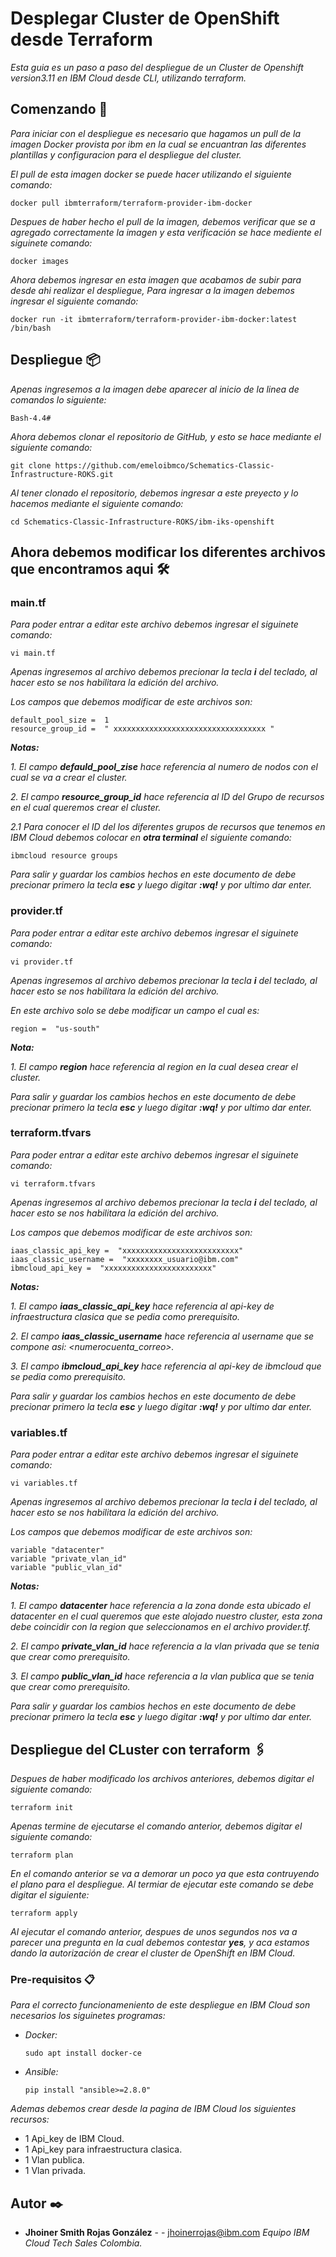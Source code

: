 
# Desplegar Cluster de OpenShift desde Terraform

_Esta guia es un paso a  paso del despliegue de un Cluster de Openshift version3.11 en IBM Cloud desde CLI, utilizando terraform._


## Comenzando 🚀

_Para iniciar con el despliegue es necesario que hagamos un pull de la imagen Docker provista por ibm en la cual se encuantran las diferentes plantillas y configuracion para el despliegue del cluster._

_El pull de esta imagen docker se puede hacer utilizando el siguiente comando:_

    
    docker pull ibmterraform/terraform-provider-ibm-docker
    
    
_Despues de haber hecho el pull de la imagen, debemos verificar que se a agregado correctamente la imagen y esta verificación se hace mediente el siguinete comando:_

    
    docker images
    

_Ahora debemos ingresar en esta imagen que acabamos de subir para desde ahi realizar el despliegue, Para ingresar a la imagen debemos ingresar el siguiente comando:_

    
    docker run -it ibmterraform/terraform-provider-ibm-docker:latest /bin/bash
    
    
## Despliegue 📦

_Apenas ingresemos a la imagen debe aparecer al inicio de la linea de comandos lo siguiente:_

    Bash-4.4#
    
_Ahora debemos clonar el repositorio de GitHub, y esto se hace mediante el siguiente comando:_

    git clone https://github.com/emeloibmco/Schematics-Classic-Infrastructure-ROKS.git
    
_Al tener clonado el repositorio, debemos ingresar a este preyecto y lo hacemos mediante el siguiente comando:_

    cd Schematics-Classic-Infrastructure-ROKS/ibm-iks-openshift
 
## Ahora debemos modificar los diferentes archivos que encontramos aqui 🛠️

### main.tf

_Para poder entrar a editar este archivo debemos ingresar el siguinete comando:_

    vi main.tf
    
_Apenas ingresemos al archivo debemos precionar la tecla **i** del teclado, al hacer esto se nos habilitara la edición del archivo._

_Los campos que debemos modificar de este archivos son:_

    default_pool_size =  1
    resource_group_id =  " xxxxxxxxxxxxxxxxxxxxxxxxxxxxxxxxxx "
    
_**Notas:**_ 

_1. El campo **defauld_pool_zise** hace referencia al numero de nodos con el cual se va a crear el cluster._

_2. El campo **resource_group_id** hace referencia al ID del Grupo de recursos en el cual queremos crear el cluster._

_2.1 Para conocer el ID del los diferentes grupos de recursos que tenemos en IBM Cloud debemos colocar en **otra terminal** el siguiente comando:_

    ibmcloud resource groups
    
_Para salir y guardar los cambios hechos en este documento de debe precionar primero la tecla **esc** y luego digitar **:wq!** y por ultimo dar enter._ 

### provider.tf

_Para poder entrar a editar este archivo debemos ingresar el siguinete comando:_

    vi provider.tf
    
_Apenas ingresemos al archivo debemos precionar la tecla **i** del teclado, al hacer esto se nos habilitara la edición del archivo._

_En este archivo solo se debe modificar un campo el cual es:_

    region =  "us-south"
    
_**Nota:**_ 

_1. El campo **region** hace referencia al region en la cual desea crear el cluster._

    
_Para salir y guardar los cambios hechos en este documento de debe precionar primero la tecla **esc** y luego digitar **:wq!** y por ultimo dar enter._ 

### terraform.tfvars

_Para poder entrar a editar este archivo debemos ingresar el siguinete comando:_

    vi terraform.tfvars
    
_Apenas ingresemos al archivo debemos precionar la tecla **i** del teclado, al hacer esto se nos habilitara la edición del archivo._

_Los campos que debemos modificar de este archivos son:_

    iaas_classic_api_key =  "xxxxxxxxxxxxxxxxxxxxxxxxxx"
    iaas_classic_username =  "xxxxxxxx_usuario@ibm.com"
    ibmcloud_api_key =  "xxxxxxxxxxxxxxxxxxxxxxxx"
    
_**Notas:**_ 

_1. El campo **iaas_classic_api_key** hace referencia al api-key de infraestructura clasica que se pedia como prerequisito._

_2. El campo **iaas_classic_username** hace referencia al username que se compone asi: <numerocuenta_correo>._

_3. El campo **ibmcloud_api_key** hace referencia al api-key de ibmcloud que se pedia como prerequisito._
    
_Para salir y guardar los cambios hechos en este documento de debe precionar primero la tecla **esc** y luego digitar **:wq!** y por ultimo dar enter._ 

### variables.tf

_Para poder entrar a editar este archivo debemos ingresar el siguinete comando:_

    vi variables.tf
    
_Apenas ingresemos al archivo debemos precionar la tecla **i** del teclado, al hacer esto se nos habilitara la edición del archivo._

_Los campos que debemos modificar de este archivos son:_

    variable "datacenter"
    variable "private_vlan_id"
    variable "public_vlan_id"
        
_**Notas:**_ 

_1. El campo **datacenter** hace referencia a la zona donde esta ubicado el datacenter en el cual queremos que este alojado nuestro cluster, esta zona debe coincidir con la region que seleccionamos en el archivo provider.tf._

_2. El campo **private_vlan_id** hace referencia a la vlan privada que se tenia que crear como prerequisito._

_3. El campo **public_vlan_id** hace referencia a la vlan publica que se tenia que crear como prerequisito._

    
_Para salir y guardar los cambios hechos en este documento de debe precionar primero la tecla **esc** y luego digitar **:wq!** y por ultimo dar enter._ 

## Despliegue del CLuster con terraform 🖇️

_Despues de haber modificado los archivos anteriores, debemos digitar el siguiente comando:_

    terraform init

_Apenas termine de ejecutarse el comando anterior, debemos digitar el siguiente comando:_

    terraform plan
    
_En el comando anterior se va a demorar un poco ya que esta contruyendo el plano para el despliegue. Al termiar de ejecutar este comando se debe digitar el siguiente:_

    terraform apply
    
_Al ejecutar el comando anterior, despues de unos segundos nos va a parecer una pregunta en la cual debemos contestar **yes**, y aca estamos dando la autorización de crear el cluster de OpenShift en IBM Cloud._



### Pre-requisitos 📋

_Para el correcto funcionameniento de este despliegue en IBM Cloud son necesarios los siguinetes programas:_

* _Docker:_

    ```
    sudo apt install docker-ce
    ```

* _Ansible:_
    ```
    pip install "ansible>=2.8.0"
    ```
_Ademas debemos crear desde la pagina de IBM Cloud los siguientes recursos:_

* 1 Api_key de IBM Cloud.
* 1 Api_key para infraestructura clasica.
* 1 Vlan publica.
* 1 Vlan privada.


## Autor ✒️

* **Jhoiner Smith Rojas González** -  - jhoinerrojas@ibm.com
_Equipo IBM Cloud Tech Sales Colombia._


